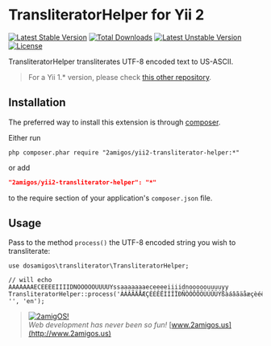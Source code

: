 TransliteratorHelper for Yii 2
==============================

[![Latest Stable Version](https://poser.pugx.org/2amigos/yii2-transliterator-helper/v/stable.svg)](https://packagist.org/packages/2amigos/yii2-transliterator-helper) [![Total Downloads](https://poser.pugx.org/2amigos/yii2-transliterator-helper/downloads.svg)](https://packagist.org/packages/2amigos/yii2-transliterator-helper) [![Latest Unstable Version](https://poser.pugx.org/2amigos/yii2-transliterator-helper/v/unstable.svg)](https://packagist.org/packages/2amigos/yii2-transliterator-helper) [![License](https://poser.pugx.org/2amigos/yii2-transliterator-helper/license.svg)](https://packagist.org/packages/2amigos/yii2-transliterator-helper)

TransliteratorHelper transliterates UTF-8 encoded text to US-ASCII. 

> For a Yii 1.* version, please check [this other repository](https://github.com/2amigos/transliteration-helper).

Installation
------------
The preferred way to install this extension is through [composer](http://getcomposer.org/download/).

Either run

```
php composer.phar require "2amigos/yii2-transliterator-helper:*"
```
or add

```json
"2amigos/yii2-transliterator-helper": "*"
```

to the require section of your application's `composer.json` file.

Usage
-----
Pass to the method `process()` the UTF-8 encoded string you wish to transliterate:

```
use dosamigos\transliterator\TransliteratorHelper;

// will echo AAAAAAAECEEEEIIIIDNOOOOOUUUUYssaaaaaaaeceeeeiiiidnooooouuuuyy
TransliteratorHelper::process('ÀÁÂÃÄÅÆÇÈÉÊËÌÍÎÏÐÑÒÓÔÕÖÙÚÛÜÝßàáâãäåæçèéêëìíîïðñòóôõöùúûüýÿ', '', 'en');
```


> [![2amigOS!](http://www.gravatar.com/avatar/55363394d72945ff7ed312556ec041e0.png)](http://www.2amigos.us)   
<i>Web development has never been so fun!</i>
[www.2amigos.us](http://www.2amigos.us)


